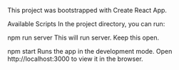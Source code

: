 This project was bootstrapped with Create React App.

Available Scripts
In the project directory, you can run:

npm run server
This will run server. Keep this open.

npm start
Runs the app in the development mode.
Open http://localhost:3000 to view it in the browser.
